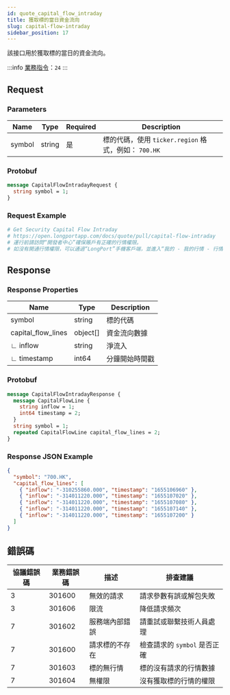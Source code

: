 ```yaml
---
id: quote_capital_flow_intraday
title: 獲取標的當日資金流向
slug: capital-flow-intraday
sidebar_position: 17
---
```


該接口用於獲取標的當日的資金流向。

<SDKLinks module="quote" klass="QuoteContext" method="capital_flow" />

:::info
[業務指令](../../socket/biz-command)：`24`
:::

## Request

### Parameters

| Name   | Type   | Required | Description                                          |
| ------ | ------ | -------- | ---------------------------------------------------- |
| symbol | string | 是       | 標的代碼，使用 `ticker.region` 格式，例如： `700.HK` |

### Protobuf

```protobuf
message CapitalFlowIntradayRequest {
  string symbol = 1;
}
```

### Request Example

```python
# Get Security Capital Flow Intraday
# https://open.longportapp.com/docs/quote/pull/capital-flow-intraday
# 運行前請訪問“開發者中心”確保賬戶有正確的行情權限。
# 如沒有開通行情權限，可以通過“LongPort”手機客戶端，並進入“我的 - 我的行情 - 行情商城”購買開通行情權限。
```

## Response

### Response Properties

| Name               | Type     | Description    |
| ------------------ | -------- | -------------- |
| symbol             | string   | 標的代碼       |
| capital_flow_lines | object[] | 資金流向數據   |
| ∟ inflow           | string   | 淨流入         |
| ∟ timestamp        | int64    | 分鐘開始時間戳 |

### Protobuf

```protobuf
message CapitalFlowIntradayResponse {
  message CapitalFlowLine {
    string inflow = 1;
    int64 timestamp = 2;
  }
  string symbol = 1;
  repeated CapitalFlowLine capital_flow_lines = 2;
}
```

### Response JSON Example

```json
{
  "symbol": "700.HK",
  "capital_flow_lines": [
    { "inflow": "-310255860.000", "timestamp": "1655106960" },
    { "inflow": "-314011220.000", "timestamp": "1655107020" },
    { "inflow": "-314011220.000", "timestamp": "1655107080" },
    { "inflow": "-314011220.000", "timestamp": "1655107140" },
    { "inflow": "-314011220.000", "timestamp": "1655107200" }
  ]
}
```

## 錯誤碼

| 協議錯誤碼 | 業務錯誤碼 | 描述           | 排查建議                     |
| ---------- | ---------- | -------------- | ---------------------------- |
| 3          | 301600     | 無效的請求     | 請求參數有誤或解包失敗       |
| 3          | 301606     | 限流           | 降低請求頻次                 |
| 7          | 301602     | 服務端內部錯誤 | 請重試或聯繫技術人員處理     |
| 7          | 301600     | 請求標的不存在 | 檢查請求的 `symbol` 是否正確 |
| 7          | 301603     | 標的無行情     | 標的沒有請求的行情數據       |
| 7          | 301604     | 無權限         | 沒有獲取標的行情的權限       |
